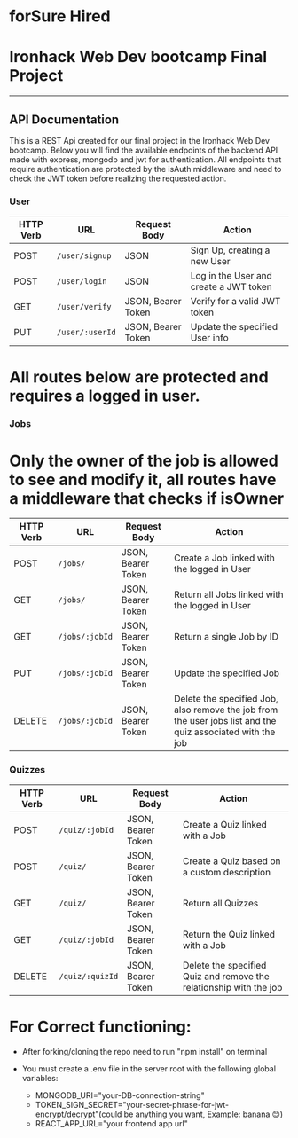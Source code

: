 # forSure Hired

# Ironhack Web Dev bootcamp Final Project

---

## API Documentation

This is a REST Api created for our final project in the Ironhack Web Dev bootcamp.
Below you will find the available endpoints of the backend API made with express, mongodb and jwt for authentication. All endpoints that require authentication are protected by the isAuth middleware and need to check the JWT token before realizing the requested action.

### User

| HTTP Verb | URL             | Request Body       | Action                                 |
| --------- | --------------- | ------------------ | -------------------------------------- |
| POST      | `/user/signup`  | JSON               | Sign Up, creating a new User           |
| POST      | `/user/login`   | JSON               | Log in the User and create a JWT token |
| GET       | `/user/verify`  | JSON, Bearer Token | Verify for a valid JWT token           |
| PUT       | `/user/:userId` | JSON, Bearer Token | Update the specified User info         |

# All routes below are protected and requires a logged in user.

### Jobs

# Only the owner of the job is allowed to see and modify it, all routes have a middleware that checks if isOwner

| HTTP Verb | URL            | Request Body       | Action                                                                                                     |
| --------- | -------------- | ------------------ | ---------------------------------------------------------------------------------------------------------- |
| POST      | `/jobs/`       | JSON, Bearer Token | Create a Job linked with the logged in User                                                                |
| GET       | `/jobs/`       | JSON, Bearer Token | Return all Jobs linked with the logged in User                                                             |
| GET       | `/jobs/:jobId` | JSON, Bearer Token | Return a single Job by ID                                                                                  |
| PUT       | `/jobs/:jobId` | JSON, Bearer Token | Update the specified Job                                                                                   |
| DELETE    | `/jobs/:jobId` | JSON, Bearer Token | Delete the specified Job, also remove the job from the user jobs list and the quiz associated with the job |

### Quizzes

| HTTP Verb | URL             | Request Body       | Action                                                             |
| --------- | --------------- | ------------------ | ------------------------------------------------------------------ |
| POST      | `/quiz/:jobId`  | JSON, Bearer Token | Create a Quiz linked with a Job                                    |
| POST      | `/quiz/`        | JSON, Bearer Token | Create a Quiz based on a custom description                        |
| GET       | `/quiz/`        | JSON, Bearer Token | Return all Quizzes                                                 |
| GET       | `/quiz/:jobId`  | JSON, Bearer Token | Return the Quiz linked with a Job                                  |
| DELETE    | `/quiz/:quizId` | JSON, Bearer Token | Delete the specified Quiz and remove the relationship with the job |

# For Correct functioning:

- After forking/cloning the repo need to run "npm install" on terminal
- You must create a .env file in the server root with the following global variables:

  - MONGODB_URI="your-DB-connection-string"
  - TOKEN_SIGN_SECRET="your-secret-phrase-for-jwt-encrypt/decrypt"(could be anything you want, Example: banana 😊)
  - REACT_APP_URL="your frontend app url"
